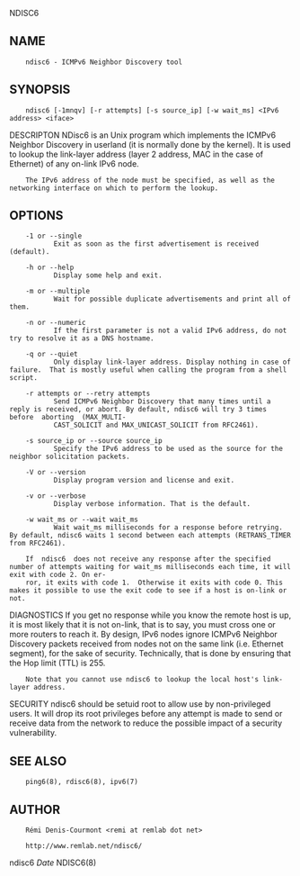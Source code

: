   NDISC6
 
## NAME
        ndisc6 - ICMPv6 Neighbor Discovery tool
 
## SYNOPSIS
        ndisc6 [-1mnqv] [-r attempts] [-s source_ip] [-w wait_ms] <IPv6 address> <iface>
 
 DESCRIPTON
        NDisc6 is an Unix program which implements the ICMPv6 Neighbor Discovery in userland (it is normally done by the kernel). It is used to lookup the link-layer
        address (layer 2 address, MAC in the case of Ethernet) of any on-link IPv6 node.
 
        The IPv6 address of the node must be specified, as well as the networking interface on which to perform the lookup.
 
## OPTIONS
        -1 or --single
               Exit as soon as the first advertisement is received (default).
 
        -h or --help
               Display some help and exit.
 
        -m or --multiple
               Wait for possible duplicate advertisements and print all of them.
 
        -n or --numeric
               If the first parameter is not a valid IPv6 address, do not try to resolve it as a DNS hostname.
 
        -q or --quiet
               Only display link-layer address. Display nothing in case of failure.  That is mostly useful when calling the program from a shell script.
 
        -r attempts or --retry attempts
               Send ICMPv6 Neighbor Discovery that many times until a reply is received, or abort. By default, ndisc6 will try 3 times  before  aborting  (MAX_MULTI‐
               CAST_SOLICIT and MAX_UNICAST_SOLICIT from RFC2461).
 
        -s source_ip or --source source_ip
               Specify the IPv6 address to be used as the source for the neighbor solicitation packets.
 
        -V or --version
               Display program version and license and exit.
 
        -v or --verbose
               Display verbose information. That is the default.
 
        -w wait_ms or --wait wait_ms
               Wait wait_ms milliseconds for a response before retrying.  By default, ndisc6 waits 1 second between each attempts (RETRANS_TIMER from RFC2461).
 
        If  ndisc6  does not receive any response after the specified number of attempts waiting for wait_ms milliseconds each time, it will exit with code 2. On er‐
        ror, it exits with code 1.  Otherwise it exits with code 0. This makes it possible to use the exit code to see if a host is on-link or not.
 
 DIAGNOSTICS
        If you get no response while you know the remote host is up, it is most likely that it is not on-link, that is to say, you must cross one or more routers  to
        reach  it.  By  design, IPv6 nodes ignore ICMPv6 Neighbor Discovery packets received from nodes not on the same link (i.e. Ethernet segment), for the sake of
        security. Technically, that is done by ensuring that the Hop limit (TTL) is 255.
 
        Note that you cannot use ndisc6 to lookup the local host's link-layer address.
 
 SECURITY
        ndisc6 should be setuid root to allow use by non-privileged users. It will drop its root privileges before any attempt is made to send or receive  data  from
        the network to reduce the possible impact of a security vulnerability.
 
## SEE ALSO
        ping6(8), rdisc6(8), ipv6(7)
 
## AUTHOR
        Rémi Denis-Courmont <remi at remlab dot net>
 
        http://www.remlab.net/ndisc6/
 
 ndisc6                                                                         $Date$                                                                      NDISC6(8)
